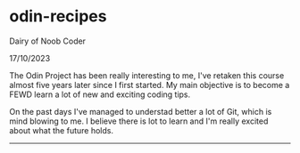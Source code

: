 # odin-recipes

Dairy of Noob Coder 

17/10/2023 

The Odin Project has been really interesting to me, I've retaken this course almost five years later since I first started. My main objective is to become a FEWD learn a lot of new and exciting coding tips.

On the past days I've managed to understad better a lot of Git, which is mind blowing to me. I believe there is lot to learn and I'm really excited about what the future holds.

------------------------------------------------------------------------------------------------------------------------------------